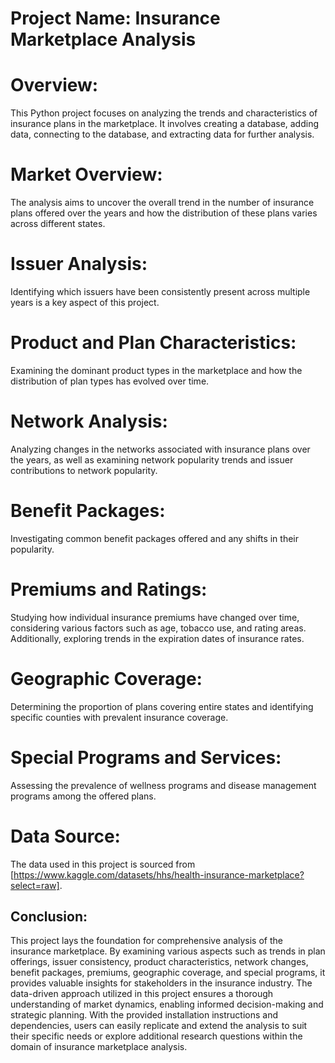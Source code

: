 # Project Name: Insurance Marketplace Analysis

# Overview:
This Python project focuses on analyzing the trends and characteristics of insurance plans in the marketplace. It involves creating a database, adding data, connecting to the database, and extracting data for further analysis.

# Market Overview:
The analysis aims to uncover the overall trend in the number of insurance plans offered over the years and how the distribution of these plans varies across different states.

# Issuer Analysis:
Identifying which issuers have been consistently present across multiple years is a key aspect of this project.

# Product and Plan Characteristics:
Examining the dominant product types in the marketplace and how the distribution of plan types has evolved over time.

# Network Analysis:
Analyzing changes in the networks associated with insurance plans over the years, as well as examining network popularity trends and issuer contributions to network popularity.

# Benefit Packages:
Investigating common benefit packages offered and any shifts in their popularity.

# Premiums and Ratings:
Studying how individual insurance premiums have changed over time, considering various factors such as age, tobacco use, and rating areas. Additionally, exploring trends in the expiration dates of insurance rates.

# Geographic Coverage:
Determining the proportion of plans covering entire states and identifying specific counties with prevalent insurance coverage.

# Special Programs and Services:
Assessing the prevalence of wellness programs and disease management programs among the offered plans.

# Data Source:
The data used in this project is sourced from [https://www.kaggle.com/datasets/hhs/health-insurance-marketplace?select=raw].
 
## Conclusion:

This project lays the foundation for comprehensive analysis of the insurance marketplace. By examining various aspects such as trends in plan offerings, issuer consistency, product characteristics, network changes, benefit packages, premiums, geographic coverage, and special programs, it provides valuable insights for stakeholders in the insurance industry. The data-driven approach utilized in this project ensures a thorough understanding of market dynamics, enabling informed decision-making and strategic planning. With the provided installation instructions and dependencies, users can easily replicate and extend the analysis to suit their specific needs or explore additional research questions within the domain of insurance marketplace analysis.

